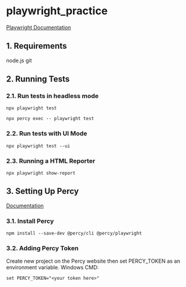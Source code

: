# playwright_practice

[Playwright Documentation](https://playwright.dev/docs/intro)

## 1. Requirements

node.js
git

## 2. Running Tests

### 2.1. Run tests in headless mode

```
npx playwright test
```
```
npx percy exec -- playwright test
```

### 2.2. Run tests with UI Mode

```
npx playwright test --ui
```

### 2.3. Running a HTML Reporter

```
npx playwright show-report
```

## 3. Setting Up Percy

[Documentation](https://docs.percy.io/docs/playwright)

### 3.1. Install Percy

```
npm install --save-dev @percy/cli @percy/playwright
```

### 3.2. Adding Percy Token

Create new project on the Percy website then set PERCY_TOKEN as an environment variable.
Windows CMD:

```
set PERCY_TOKEN="<your token here>"
```
